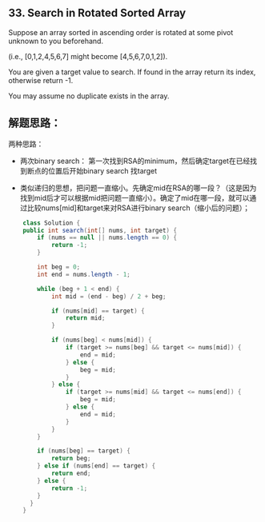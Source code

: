 ## 33. Search in Rotated Sorted Array
Suppose an array sorted in ascending order is rotated at some pivot unknown to you beforehand.

(i.e., [0,1,2,4,5,6,7] might become [4,5,6,7,0,1,2]).

You are given a target value to search. If found in the array return its index, otherwise return -1.

You may assume no duplicate exists in the array.
## 解题思路：
两种思路：
* 两次binary search： 第一次找到RSA的minimum，然后确定target在已经找到断点的位置后开始binary search 找target

* 类似递归的思想，把问题一直缩小。先确定mid在RSA的哪一段？（这是因为找到mid后才可以根据mid把问题一直缩小）。确定了mid在哪一段，就可以通过比较nums[mid]和target来对RSA进行binary search（缩小后的问题）；

```java
    class Solution {
    public int search(int[] nums, int target) {
        if (nums == null || nums.length == 0) {
            return -1;
        }

        int beg = 0;
        int end = nums.length - 1;

        while (beg + 1 < end) {
            int mid = (end - beg) / 2 + beg;

            if (nums[mid] == target) {
                return mid;
            }

            if (nums[beg] < nums[mid]) {
                if (target >= nums[beg] && target <= nums[mid]) {
                    end = mid;
                } else {
                    beg = mid;
                }
            } else {
                if (target >= nums[mid] && target <= nums[end]) {
                    beg = mid;
                } else {
                    end = mid;
                }
            }
        }

        if (nums[beg] == target) {
            return beg;
        } else if (nums[end] == target) {
            return end;
        } else {
            return -1;
        }
      }
    }
